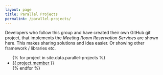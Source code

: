```yaml
---
layout: page
title: Parallel Projects
permalink: /parallel-projects/
---
```

Developers who follow this group and have created their own GitHub git project, that implements the _Meeting Room Reservation Services_ are shown here. This makes sharing solutions and idea easier. Or showing other framework / libraries etc.

<ul>
{% for project in site.data.parallel-projects %}
  <li>
    <a href="https://github.com/{{ project.member }}">
      {{ project.member }}
    </a>
  </li>
{% endfor %}
</ul>

